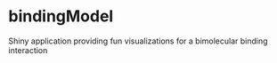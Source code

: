 bindingModel
============

Shiny application providing fun visualizations for a bimolecular binding interaction